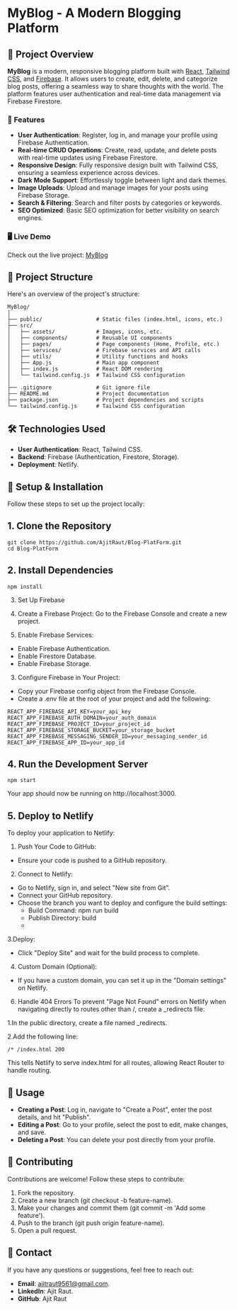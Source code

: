 # MyBlog - A Modern Blogging Platform

## 🚀 Project Overview

**MyBlog** is a modern, responsive blogging platform built with [React](https://reactjs.org/), [Tailwind CSS](https://tailwindcss.com/), and [Firebase](https://firebase.google.com/). It allows users to create, edit, delete, and categorize blog posts, offering a seamless way to share thoughts with the world. The platform features user authentication and real-time data management via Firebase Firestore.

### 🌟 Features

- **User Authentication**: Register, log in, and manage your profile using Firebase Authentication.
- **Real-time CRUD Operations**: Create, read, update, and delete posts with real-time updates using Firebase Firestore.
- **Responsive Design**: Fully responsive design built with Tailwind CSS, ensuring a seamless experience across devices.
- **Dark Mode Support**: Effortlessly toggle between light and dark themes.
- **Image Uploads**: Upload and manage images for your posts using Firebase Storage.
- **Search & Filtering**: Search and filter posts by categories or keywords.
- **SEO Optimized**: Basic SEO optimization for better visibility on search engines.

### 🖥️ Live Demo

Check out the live project: [MyBlog](https://myblog-platform.netlify.app/)

## 📂 Project Structure

Here's an overview of the project's structure:

```plaintext
MyBlog/
│
├── public/                 # Static files (index.html, icons, etc.)
├── src/
│   ├── assets/             # Images, icons, etc.
│   ├── components/         # Reusable UI components
│   ├── pages/              # Page components (Home, Profile, etc.)
│   ├── services/           # Firebase services and API calls
│   ├── utils/              # Utility functions and hooks
│   ├── App.js              # Main app component
│   ├── index.js            # React DOM rendering
│   └── tailwind.config.js  # Tailwind CSS configuration
│
├── .gitignore              # Git ignore file
├── README.md               # Project documentation
├── package.json            # Project dependencies and scripts
└── tailwind.config.js      # Tailwind CSS configuration

```

## 🛠️ Technologies Used

- **User Authentication**: React, Tailwind CSS.
- **Backend**: Firebase (Authentication, Firestore, Storage).
- **Deployment**: Netlify.


## 🔧 Setup & Installation
Follow these steps to set up the project locally:

## 1. Clone the Repository
```plaintext
git clone https://github.com/AjitRaut/Blog-PlatForm.git
cd Blog-PlatForm
```

## 2. Install Dependencies
```plaintext
npm install
```

3. Set Up Firebase
1. Create a Firebase Project: Go to the Firebase Console and create a new project.

2. Enable Firebase Services:

- Enable Firebase Authentication.
- Enable Firestore Database.
- Enable Firebase Storage.

3. Configure Firebase in Your Project:

- Copy your Firebase config object from the Firebase Console.
- Create a .env file at the root of your project and add the following:

```plaintext
REACT_APP_FIREBASE_API_KEY=your_api_key
REACT_APP_FIREBASE_AUTH_DOMAIN=your_auth_domain
REACT_APP_FIREBASE_PROJECT_ID=your_project_id
REACT_APP_FIREBASE_STORAGE_BUCKET=your_storage_bucket
REACT_APP_FIREBASE_MESSAGING_SENDER_ID=your_messaging_sender_id
REACT_APP_FIREBASE_APP_ID=your_app_id
```

## 4. Run the Development Server

```plaintext
npm start
```

Your app should now be running on http://localhost:3000.

## 5. Deploy to Netlify
To deploy your application to Netlify:

1. Push Your Code to GitHub:
- Ensure your code is pushed to a GitHub repository.
  
2. Connect to Netlify:

- Go to Netlify, sign in, and select "New site from Git".
- Connect your GitHub repository.
- Choose the branch you want to deploy and configure the build settings:
  - Build Command: npm run build
  - Publish Directory: build
  - 
3.Deploy:

- Click "Deploy Site" and wait for the build process to complete.
  
4. Custom Domain (Optional):

- If you have a custom domain, you can set it up in the "Domain settings" on Netlify.
  
6. Handle 404 Errors
To prevent "Page Not Found" errors on Netlify when navigating directly to routes other than /, create a _redirects file:

1.In the public directory, create a file named _redirects.

2.Add the following line:
```plaintext
/* /index.html 200
```

This tells Netlify to serve index.html for all routes, allowing React Router to handle routing.

## 📖 Usage

- **Creating a Post**: Log in, navigate to "Create a Post", enter the post details, and hit "Publish".
- **Editing a Post**: Go to your profile, select the post to edit, make changes, and save.
- **Deleting a Post**: You can delete your post directly from your profile.

## 🤝 Contributing
Contributions are welcome! Follow these steps to contribute:

1. Fork the repository.
2. Create a new branch (git checkout -b feature-name).
3. Make your changes and commit them (git commit -m 'Add some feature').
4. Push to the branch (git push origin feature-name).
5. Open a pull request.

## 📧 Contact
If you have any questions or suggestions, feel free to reach out:

- **Email**: ajitraut9561@gmail.com.
- **LinkedIn**: Ajit Raut.
- **GitHub**: Ajit Raut
